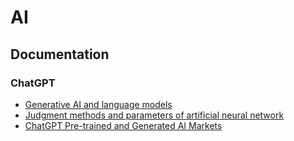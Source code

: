 # AI

## Documentation

### ChatGPT

- [Generative AI and language models](./docs/chatgpt/generative_ai_and_language_models.md)
- [Judgment methods and parameters of artificial neural network](./docs/chatgpt/judgment_methods_and_parameters_of_artificial_neural_network.md)
- [ChatGPT Pre-trained and Generated AI Markets](./docs/chatgpt/chatgpt_pre-trained_and_generated_ai_markets.md)
